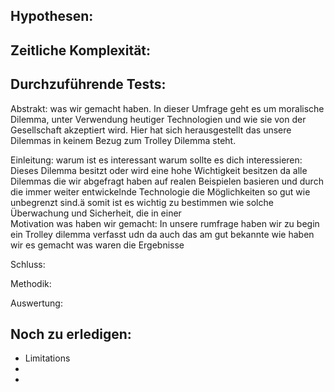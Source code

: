 

## Hypothesen:



## Zeitliche Komplexität:



## Durchzuführende Tests:




Abstrakt:
 was wir gemacht haben.
	 In dieser Umfrage geht es um moralische Dilemma, unter Verwendung heutiger Technologien und wie sie von der Gesellschaft akzeptiert wird. Hier hat sich herausgestellt das unsere Dilemmas in keinem Bezug zum Trolley Dilemma steht.
 
Einleitung:
warum ist es interessant
warum sollte es dich interessieren:
	Dieses Dilemma besitzt oder wird eine hohe Wichtigkeit besitzen da alle Dilemmas die wir abgefragt haben auf realen Beispielen basieren und durch die immer weiter entwickelnde Technologie die Möglichkeiten so gut wie unbegrenzt sind.ä
	somit ist es wichtig zu bestimmen wie solche Überwachung und Sicherheit, die in einer  
Motivation
was haben wir gemacht:
	In unsere rumfrage haben wir zu begin ein Trolley dilemma verfasst udn da auch das am gut bekannte 
wie haben wir es gemacht
was waren die Ergebnisse

Schluss:

Methodik:

Auswertung:





## Noch zu erledigen:
- Limitations 
- 
- 